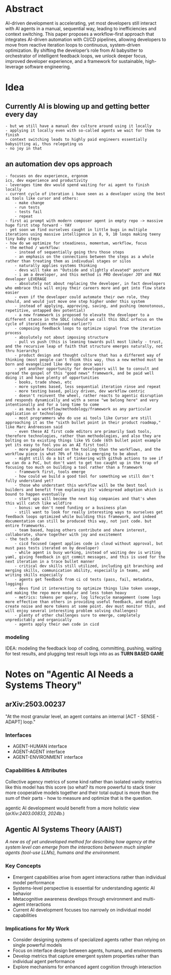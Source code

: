 # Abstract
AI-driven development is accelerating, yet most developers still interact with AI agents in a manual, sequential way, leading to inefficiencies and context switching. This paper proposes a workflow-first approach that integrates AI-driven automation with CI/CD pipelines, allowing developers to move from reactive iteration loops to continuous, system-driven optimization. By shifting the developer’s role from AI babysitter to orchestrator of intelligent feedback loops, we unlock deeper focus, improved developer experience, and a framework for sustainable, high-leverage software engineering.


# Idea

## Currently AI is blowing up and getting better every day
    - but we still have a manual dev culture around using it locally
    - applying it locally even with so-called agents we wait for them to finish
    - context switching leads to highly paid engineers essentially babysitting ai, thus relegating us
    - no joy in that

## an automation dev ops approach
    - focuses on dev experience, ergonom
    ics, dev experience and productivity
    - leverages time dev would spend waiting for ai agent to finish locally
    - current cycle of iteration i have seen as a developer using the best ai tools like cursor and others:
        - make change
        - run tests
        - tests fail
        - repeat
    - first ai prompt with modern composer agent in empty repo -> massive huge first step forward - YAY
    - yet soon we find ourselves caught in little bugs in multiple iterations using massive intelligence in 8, 9, 10 loops making teeny tiny baby steps
    - how do we optimize for steadiness, momentum, workflow, focus
    - the method / workflow:
        - instead of sequentially going thru those steps
        - an emphasis on the connections between the steps as a whole rather than treating them as indivudual stages or silos
        - naturally applies systems thinking
        - devs will take an "Outside and slightly elevated" posture
        - i am a developer, and this method is PRO developer JOY and MAX developer LEVERAGE
        - absolutely not about replacing the developer, in fact developers who embrace this will enjoy their careers more and get into flow state easier
        - even if the developer could automate their own role, they should, and would just move one step higher under this system
        - instead of applying, approving, saving, and pushing (monotonous, repetitive, untapped dev potential)
        - a new framework is proposed to elevate the developer to a different stance in the SDLC (should we call this SDLC orfocus on the cycle of iteration metnioned earlier?)
        - composing feedback loops to optimize signal from the iteration process
        - absolutely not about imposing structure
        - pull vs push (this is leaning towards pull most likely - trust, and the recursive leap of faith that structure emerges naturally, not thru hierarchy)
        - product design and thought culture that has a different way of thinking (most people can't think this way, thus a new method must be born and evangelized like dev ops once was)
        - yet another opportunity for developers will be to consult and spread the gospel of this "good news" framework, and be paid well doing it and have plenty of opportunities
        - books, trade shows, etc
        - more systems based, less sequential iteration rinse and repeat
        - more testing based, policy driven, dev workflow centric
        - doesn't reinvent the wheel, rather reacts to agentic disruption and responds dynamically and with a sense "we belong here" and very intentionally and for a long time to come
        - as much a workflow/methodology/framework as any particular application or technology
        - most programmers who do use ai tools like Cursor are still approaching it as the "sixth bullet point in their product roadmap," like Marc Andreessen said
        - even these AI first code editors are primarily SaaS tools, therefore technologies, rather than methodologies, and also they are bolting on to existing things like VS Code (6th bullet point example yet its easy to fool you as an AI first tool)
        - more people focused on the tooling than the workflows, and the workflow piece is what 70% of this is emerging to be about
        - might still do a bit of tinkering with github actions to see if we can do a PoC, but don't want to get too caught up in the trap of focusing too much on building a tool rather than a framework
        - framework first, tools emerge
        - how could we build a good tool for something we still don't fully understand yet?
        - those who understant this workflow will be the best tool builders and benefit from explaning its' widespread adoption which is bound to happen eventually
        - start ups will become the next big companies and that's when this will catch like wildfire
        - bonus: we don't need funding or a business plan
        - still want to look for really interesting ways to ourselves get feedback loops optimized while building this framework, and indeed documentation can still be produced this way, not just code. but entire frameworks.
        - team based, hoping others contribute and share interest, collaborate, share together with joy and excitement
    - the tech side 
        - cicd focused (agent applies code in cloud without approval, but must pass tests iterated on by developer)
        - while agent is busy working, instead of waiting dev is writing yaml, giving feedback in git commit messages, and this is used for the next iteration in a trace bullet manner
        - critical dev skills still utilized, including git branching and merging skills, communication ability, especially in teams, and writing skills especially
        - agents get feedback from ci cd tests (pass, fail, metadata, logging)
        - devs find it interesting to optimize things like token useage, and making the repo more modular and less token heavy
        - metrics: tokens per query, log lifecycle management (some logs more effective than others in providing useful feedback, and might create noise and more tokens at some point. dev must monitor this, and will enjoy several interesting problem solving challenges)
        - plenty of other challenges sure to emerge, completely unpredictably and organically
        - agents apply their own code in cicd

### modeling
IDEA: modeling the feedback loop of coding, committing, pushing, waiting for test results, and plugging test result logs into as as  **TURN BASED GAME**

# Notes on "Agentic AI Needs a Systems Theory"

## arXiv:2503.00237

"At the most granular level, an agent contains an internal [ACT - SENSE - ADAPT] loop."

### Interfaces

- AGENT-HUMAN interface
- AGENT-AGENT interface
- AGENT-ENVIRONMENT interface

### Capabilities & Attributes

Collective agency metrics of some kind rather than isolated vanity metrics like this model has this score (so what? its more powerful to stack tinier more cooperative models together and their total output is more than the sum of their parts - how to measure and optimize that is the question.

agentic AI development would benefit from a more holistic view (*arXiv:2403.00833, 2024b.*)

## Agentic AI Systems Theory (AAIST)

*A new as of yet undeveloped method for describing how agency at the system level can emerge from the interactions between much simpler agents (tool-use LLMs), humans and the environment.*

### Key Concepts

- Emergent capabilities arise from agent interactions rather than individual model performance
- Systems-level perspective is essential for understanding agentic AI behavior
- Metacognitive awareness develops through environment and multi-agent interactions
- Current AI development focuses too narrowly on individual model capabilities

### Implications for My Work

- Consider designing systems of specialized agents rather than relying on single powerful models
- Focus on interface design between agents, humans, and environments
- Develop metrics that capture emergent system properties rather than individual agent performance
- Explore mechanisms for enhanced agent cognition through interaction

